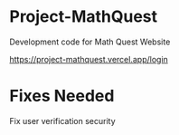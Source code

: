 # Project-MathQuest
Development code for Math Quest Website

https://project-mathquest.vercel.app/login


# Fixes Needed
Fix user verification security

